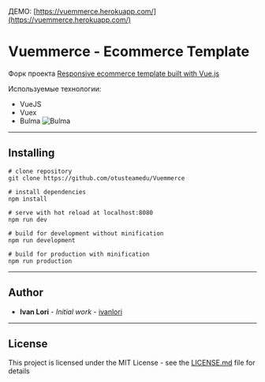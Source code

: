 ДЕМО: [https://vuemmerce.herokuapp.com/](https://vuemmerce.herokuapp.com/)

# Vuemmerce - Ecommerce Template

Форк проекта [Responsive ecommerce template built with Vue.js](https://github.com/ivanlori/Vuemmerce)

Используемые технологии:

 - VueJS
 - Vuex
 - Bulma ![Bulma](http://svilpress.altervista.org/made-with-bulma.png)

___

## Installing

```
# clone repository
git clone https://github.com/otusteamedu/Vuemmerce

# install dependencies
npm install

# serve with hot reload at localhost:8080
npm run dev

# build for development without minification
npm run development

# build for production with minification
npm run production

```
___

## Author

* **Ivan Lori** - *Initial work* - [ivanlori](https://github.com/ivanlori)
___

## License

This project is licensed under the MIT License - see the [LICENSE.md](LICENSE.md) file for details
